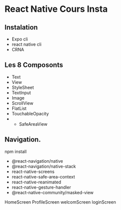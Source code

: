 # React Native Cours Insta

## Instalation 
- Expo cli
- react native cli
- CRNA



## Les 8 Composonts
- Text
- View
- StyleSheet
- TextInput
- Image
- ScrollView
- FlatList
- TouchableOpacity
- - SafeAreaView

## Navigation.

npm install
- @react-navigation/native 
- @react-navigation/native-stack
- react-native-screens 
- react-native-safe-area-context 
- react-native-reanimated 
- react-native-gesture-handler 
- @react-native-community/masked-view


HomeScreen
ProfileScreen
welcomScreen
loginScreen
